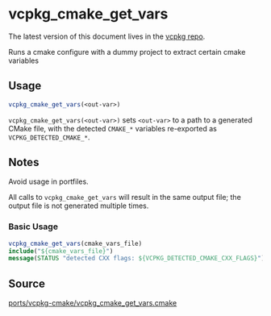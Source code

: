 # vcpkg_cmake_get_vars

The latest version of this document lives in the [vcpkg repo](https://github.com/Microsoft/vcpkg/blob/master/docs/maintainers/ports/vcpkg-cmake/vcpkg_cmake_get_vars.md).

Runs a cmake configure with a dummy project to extract certain cmake variables

## Usage
```cmake
vcpkg_cmake_get_vars(<out-var>)
```

`vcpkg_cmake_get_vars(<out-var>)` sets `<out-var>` to
a path to a generated CMake file, with the detected `CMAKE_*` variables
re-exported as `VCPKG_DETECTED_CMAKE_*`.

## Notes
Avoid usage in portfiles.

All calls to `vcpkg_cmake_get_vars` will result in the same output file;
the output file is not generated multiple times.

### Basic Usage

```cmake
vcpkg_cmake_get_vars(cmake_vars_file)
include("${cmake_vars_file}")
message(STATUS "detected CXX flags: ${VCPKG_DETECTED_CMAKE_CXX_FLAGS}")
```

## Source
[ports/vcpkg-cmake/vcpkg\_cmake\_get\_vars.cmake](https://github.com/Microsoft/vcpkg/blob/master/ports/vcpkg-cmake/vcpkg_cmake_get_vars.cmake)
